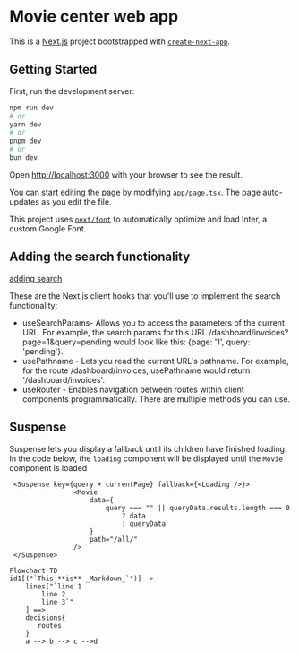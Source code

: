 # Movie center web app

This is a [Next.js](https://nextjs.org/) project bootstrapped with [`create-next-app`](https://github.com/vercel/next.js/tree/canary/packages/create-next-app).

## Getting Started

First, run the development server:

```bash
npm run dev
# or
yarn dev
# or
pnpm dev
# or
bun dev
```

Open [http://localhost:3000](http://localhost:3000) with your browser to see the result.

You can start editing the page by modifying `app/page.tsx`. The page auto-updates as you edit the file.

This project uses [`next/font`](https://nextjs.org/docs/basic-features/font-optimization) to automatically optimize and load Inter, a custom Google Font.

## Adding the search functionality

[adding search](https://nextjs.org/learn/dashboard-app/adding-search-and-pagination#adding-the-search-functionality)

These are the Next.js client hooks that you'll use to implement the search functionality:

- useSearchParams- Allows you to access the parameters of the current URL. For example, the search params for this URL /dashboard/invoices?page=1&query=pending would look like this: {page: '1', query: 'pending'}.
- usePathname - Lets you read the current URL's pathname. For example, for the route /dashboard/invoices, usePathname would return '/dashboard/invoices'.
- useRouter - Enables navigation between routes within client components programmatically. There are multiple methods you can use.

## Suspense

Suspense lets you display a fallback until its children have finished loading.
In the code below, the `loading` component will be displayed until the `Movie` component is loaded

``` tsx
 <Suspense key={query + currentPage} fallback={<Loading />}>
                <Movie
                    data={
                        query === "" || queryData.results.length === 0
                            ? data
                            : queryData
                    }
                    path="/all/"
                />
 </Suspense>
```

```mermaid
Flowchart TD
id1[("`This **is** _Markdown_`")]-->
    lines["`line 1
        line 2
        line 3`"
    ] ==>
    decisions{
       routes
    }
    a --> b --> c -->d
```
